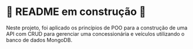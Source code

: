 # 🚧 README em construção 🚧

Neste projeto, foi aplicado os princípios de POO para a construção de uma API com CRUD para gerenciar uma concessionária e veículos utilizando o banco de dados MongoDB.
